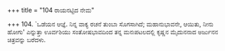 +++
title = "104 ರಾಯನಟ್ಟಿದ ನೇಮ"

+++
104. `ಒಡೆಯನ ಆಜ್ಞೆ. ನಿನ್ನ ವಾಕ್ಯ ರಚನೆ ತುಂಬಾ ಸೊಗಸಾಗಿದೆ; ಮಹಾನುಭಾವನೇ, ಆಯಿತು, ನೀನು ಹೋಗು' ಎನ್ನುತ್ತಾ ಊರ್ವಶಿಯು ಸಂತೋಷಭಾವದಿಂದ ತನ್ನ ಮನಃಪಟಲದಲ್ಲಿ ಕೃಷ್ಣನ ಮೈದುನನಾದ ಅರ್ಜುನನ ಚಿತ್ರವನ್ನು ಬರೆದಳು.